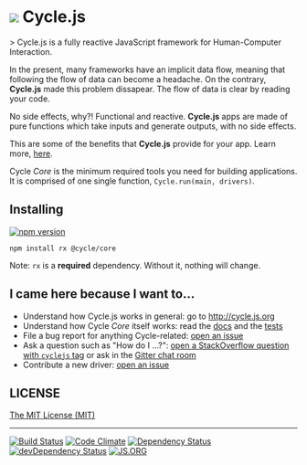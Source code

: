 <h1>
<img src="https://raw.github.com/cyclejs/cycle-core/master/logo.png" /> Cycle.js
</h1>
> Cycle.js is a fully reactive JavaScript framework for Human-Computer Interaction.

In the present, many frameworks have an implicit data flow, meaning that following the flow of data can become a headache. On the contrary, **Cycle.js** made this problem dissapear. The flow of data is clear by reading your code.

No side effects, why?! Functional and reactive. **Cycle.js** apps are made of pure functions which take inputs and generate outputs, with no side effects.

This are some of the benefits that **Cycle.js** provide for your app. Learn more, [here](http://cycle.js.org/).


Cycle *Core* is the minimum required tools you need for building applications. It is comprised of one single function, `Cycle.run(main, drivers)`.

## Installing

[![npm version](https://badge.fury.io/js/%40cycle%2Fcore.svg)](http://badge.fury.io/js/%40cycle%2Fcore)

`npm install rx @cycle/core`

Note: `rx` is a **required** dependency. Without it, nothing will change.

## I came here because I want to...

- Understand how Cycle.js works in general: go to http://cycle.js.org
- Understand how Cycle *Core* itself works: read the [docs](https://github.com/cyclejs/cycle-core/blob/master/docs/api.md) and the [tests](https://github.com/cyclejs/cycle-core/tree/master/test)
- File a bug report for anything Cycle-related: [open an issue](https://github.com/cyclejs/cycle-core/issues/new)
- Ask a question such as "How do I ...?": [open a StackOverflow question with `cyclejs` tag](http://stackoverflow.com/questions/tagged/cyclejs) or ask in the [Gitter chat room](https://gitter.im/cyclejs/cycle-core)
- Contribute a new driver: [open an issue](https://github.com/cyclejs/cycle-core/issues/new)

## LICENSE

[The MIT License (MIT)](https://github.com/cyclejs/cycle-core/blob/master/LICENSE)

- - -

[![Build Status](https://travis-ci.org/cyclejs/cycle-core.svg?branch=master)](https://travis-ci.org/cyclejs/cycle-core)
[![Code Climate](https://codeclimate.com/github/cyclejs/cycle-core/badges/gpa.svg)](https://codeclimate.com/github/cyclejs/cycle-core)
[![Dependency Status](https://david-dm.org/cyclejs/cycle-core.svg)](https://david-dm.org/cyclejs/cycle-core)
[![devDependency Status](https://david-dm.org/cyclejs/cycle-core/dev-status.svg)](https://david-dm.org/cyclejs/cycle-core#info=devDependencies)
[![JS.ORG](https://img.shields.io/badge/js.org-cycle-ffb400.svg?style=flat-square)](http://js.org)
